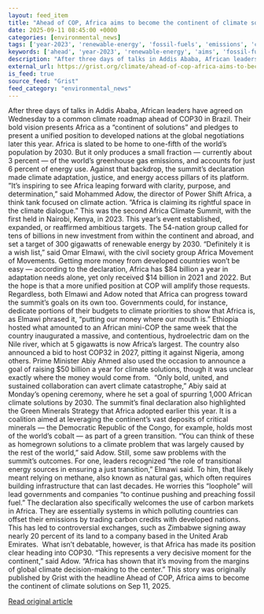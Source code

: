 ```yaml
---
layout: feed_item
title: "Ahead of COP, Africa aims to become the continent of climate solutions"
date: 2025-09-11 08:45:00 +0000
categories: [environmental_news]
tags: ['year-2023', 'renewable-energy', 'fossil-fuels', 'emissions', 'clean-energy']
keywords: ['ahead', 'year-2023', 'renewable-energy', 'aims', 'fossil-fuels', 'emissions', 'clean-energy', 'africa']
description: "After three days of talks in Addis Ababa, African leaders have agreed on Wednesday to a common climate roadmap ahead of COP30 in Brazil"
external_url: https://grist.org/climate/ahead-of-cop-africa-aims-to-become-the-continent-of-climate-solutions/
is_feed: true
source_feed: "Grist"
feed_category: "environmental_news"
---
```


After three days of talks in Addis Ababa, African leaders have agreed on Wednesday to a common climate roadmap ahead of COP30 in Brazil. Their bold vision presents Africa as a “continent of solutions” and pledges to present a unified position to developed nations at the global negotiations later this year. Africa is slated to be home to one-fifth of the world’s population by 2030. But it only produces a small fraction — currently about 3 percent — of the world’s greenhouse gas emissions, and accounts for just 6 percent of energy use. Against that backdrop, the summit’s declaration made climate adaptation, justice, and energy access pillars of its platform. ”It&#8217;s inspiring to see Africa leaping forward with clarity, purpose, and determination,” said Mohammed Adow, the director of Power Shift Africa, a think tank focused on climate action. ”Africa is claiming its rightful space in the climate dialogue.” This was the second Africa Climate Summit, with the first held in Nairobi, Kenya, in 2023. This year’s event established, expanded, or reaffirmed ambitious targets. The 54-nation group called for tens of billions in new investment from within the continent and abroad, and set a target of 300 gigawatts of renewable energy by 2030. “Definitely it is a wish list,” said Omar Elmawi, with the civil society group Africa Movement of Movements. Getting more money from developed countries won’t be easy — according to the declaration, Africa has $84 billion a year in adaptation needs alone, yet only received $14 billion in 2021 and 2022. But the hope is that a more unified position at COP will amplify those requests. Regardless, both Elmawi and Adow noted that Africa can progress toward the summit’s goals on its own too. Governments could, for instance, dedicate portions of their budgets to climate priorities to show that Africa is, as Elmawi phrased it, “putting our money where our mouth is.” Ethiopia hosted what amounted to an African mini-COP the same week that the country inaugurated a massive, and contentious, hydroelectric dam on the Nile river, which at 5 gigawatts is now Africa’s largest. The country also announced a bid to host COP32 in 2027, pitting it against Nigeria, among others. Prime Minister Abiy Ahmed also used the occasion to announce a goal of raising $50 billion a year for climate solutions, though it was unclear exactly where the money would come from.&nbsp; “Only bold, united, and sustained collaboration can avert climate catastrophe,” Abiy said at Monday’s opening ceremony, where he set a goal of spurring 1,000 African climate solutions by 2030. The summit’s final declaration also highlighted the Green Minerals Strategy that Africa adopted earlier this year. It is a coalition aimed at leveraging the continent’s vast deposits of critical minerals — the Democratic Republic of the Congo, for example, holds most of the world’s cobalt — as part of a green transition. “You can think of these as homegrown solutions to a climate problem that was largely caused by the rest of the world,” said Adow. Still, some saw problems with the summit&#8217;s outcomes. For one, leaders recognized “the role of transitional energy sources in ensuring a just transition,” Elmawi said. To him, that likely meant relying on methane, also known as natural gas, which often requires building infrastructure that can last decades. He worries this “loophole” will lead governments and companies “to continue pushing and preaching fossil fuel.” The declaration also specifically welcomes the use of carbon markets in Africa. They are essentially systems in which polluting countries can offset their emissions by trading carbon credits with developed nations. This has led to controversial exchanges, such as Zimbabwe signing away nearly 20 percent of its land to a company based in the United Arab Emirates.&nbsp; What isn’t debatable, however, is that Africa has made its position clear heading into COP30. “This represents a very decisive moment for the continent,&#8221; said Adow. &#8220;Africa has shown that it&#8217;s moving from the margins of global climate decision-making to the center.” This story was originally published by Grist with the headline Ahead of COP, Africa aims to become the continent of climate solutions on Sep 11, 2025.

[Read original article](https://grist.org/climate/ahead-of-cop-africa-aims-to-become-the-continent-of-climate-solutions/)
